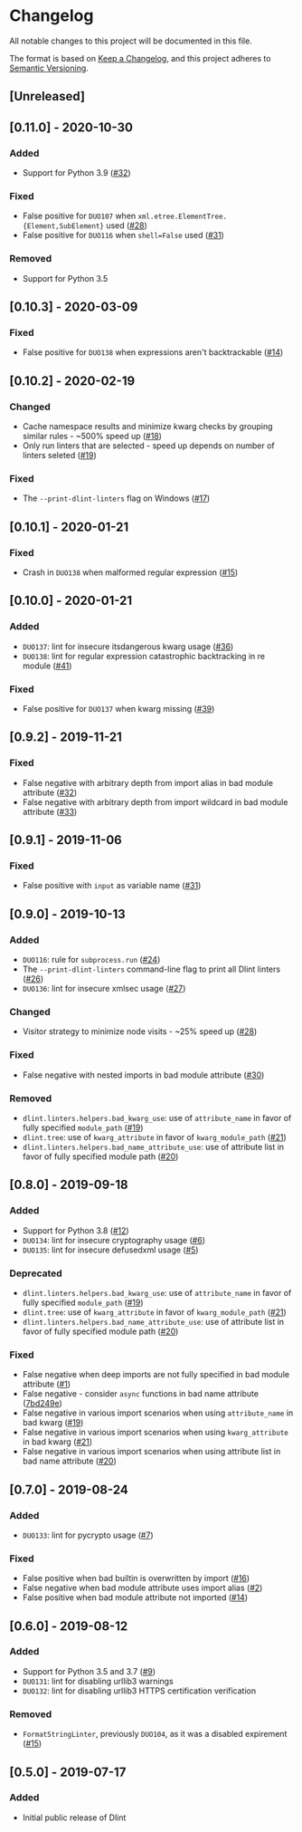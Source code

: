 # Changelog
All notable changes to this project will be documented in this file.

The format is based on [Keep a Changelog](https://keepachangelog.com/en/1.0.0/),
and this project adheres to [Semantic Versioning](https://semver.org/spec/v2.0.0.html).

## [Unreleased]

## [0.11.0] - 2020-10-30
### Added
- Support for Python 3.9 ([#32](https://github.com/dlint-py/dlint/issues/32))

### Fixed
- False positive for `DUO107` when `xml.etree.ElementTree.{Element,SubElement}` used ([#28](https://github.com/dlint-py/dlint/issues/28))
- False positive for `DUO116` when `shell=False` used ([#31](https://github.com/dlint-py/dlint/pull/31))

### Removed
- Support for Python 3.5

## [0.10.3] - 2020-03-09
### Fixed
- False positive for `DUO138` when expressions aren't backtrackable ([#14](https://github.com/dlint-py/dlint/issues/14))

## [0.10.2] - 2020-02-19
### Changed
- Cache namespace results and minimize kwarg checks by grouping similar rules - ~500% speed up ([#18](https://github.com/dlint-py/dlint/issues/18))
- Only run linters that are selected - speed up depends on number of linters seleted ([#19](https://github.com/dlint-py/dlint/issues/19))

### Fixed
- The `--print-dlint-linters` flag on Windows ([#17](https://github.com/dlint-py/dlint/issues/17))

## [0.10.1] - 2020-01-21
### Fixed
- Crash in `DUO138` when malformed regular expression ([#15](https://github.com/dlint-py/dlint/issues/15))

## [0.10.0] - 2020-01-21
### Added
- `DUO137`: lint for insecure itsdangerous kwarg usage ([#36](https://github.com/duo-labs/dlint/issues/36))
- `DUO138`: lint for regular expression catastrophic backtracking in re module ([#41](https://github.com/duo-labs/dlint/issues/41))

### Fixed
- False positive for `DUO137` when kwarg missing ([#39](https://github.com/duo-labs/dlint/issues/39))

## [0.9.2] - 2019-11-21
### Fixed
- False negative with arbitrary depth from import alias in bad module attribute ([#32](https://github.com/duo-labs/dlint/issues/32))
- False negative with arbitrary depth from import wildcard in bad module attribute ([#33](https://github.com/duo-labs/dlint/issues/33))

## [0.9.1] - 2019-11-06
### Fixed
- False positive with `input` as variable name ([#31](https://github.com/duo-labs/dlint/issues/31))

## [0.9.0] - 2019-10-13
### Added
- `DUO116`: rule for `subprocess.run` ([#24](https://github.com/duo-labs/dlint/issues/24))
- The `--print-dlint-linters` command-line flag to print all Dlint linters ([#26](https://github.com/duo-labs/dlint/issues/26))
- `DUO136`: lint for insecure xmlsec usage ([#27](https://github.com/duo-labs/dlint/issues/27))

### Changed
- Visitor strategy to minimize node visits - ~25% speed up ([#28](https://github.com/duo-labs/dlint/issues/28))

### Fixed
- False negative with nested imports in bad module attribute ([#30](https://github.com/duo-labs/dlint/issues/30))

### Removed
- `dlint.linters.helpers.bad_kwarg_use`: use of `attribute_name` in favor of fully specified `module_path` ([#19](https://github.com/duo-labs/dlint/issues/19))
- `dlint.tree`: use of `kwarg_attribute` in favor of `kwarg_module_path` ([#21](https://github.com/duo-labs/dlint/issues/21))
- `dlint.linters.helpers.bad_name_attribute_use`: use of attribute list in favor of fully specified module path ([#20](https://github.com/duo-labs/dlint/issues/20))

## [0.8.0] - 2019-09-18
### Added
- Support for Python 3.8 ([#12](https://github.com/duo-labs/dlint/issues/12))
- `DUO134`: lint for insecure cryptography usage ([#6](https://github.com/duo-labs/dlint/issues/6))
- `DUO135`: lint for insecure defusedxml usage ([#5](https://github.com/duo-labs/dlint/issues/5))

### Deprecated
- `dlint.linters.helpers.bad_kwarg_use`: use of `attribute_name` in favor of fully specified `module_path` ([#19](https://github.com/duo-labs/dlint/issues/19))
- `dlint.tree`: use of `kwarg_attribute` in favor of `kwarg_module_path` ([#21](https://github.com/duo-labs/dlint/issues/21))
- `dlint.linters.helpers.bad_name_attribute_use`: use of attribute list in favor of fully specified module path ([#20](https://github.com/duo-labs/dlint/issues/20))

### Fixed
- False negative when deep imports are not fully specified in bad module attribute ([#1](https://github.com/duo-labs/dlint/issues/1))
- False negative - consider `async` functions in bad name attribute ([7bd249e](https://github.com/duo-labs/dlint/commit/7bd249e80a91f7c38f2c1f05045a826e0bef3246))
- False negative in various import scenarios when using `attribute_name` in bad kwarg ([#19](https://github.com/duo-labs/dlint/issues/19))
- False negative in various import scenarios when using `kwarg_attribute` in bad kwarg ([#21](https://github.com/duo-labs/dlint/issues/21))
- False negative in various import scenarios when using attribute list in bad name attribute ([#20](https://github.com/duo-labs/dlint/issues/20))

## [0.7.0] - 2019-08-24
### Added
- `DUO133`: lint for pycrypto usage ([#7](https://github.com/duo-labs/dlint/issues/7))

### Fixed
- False positive when bad builtin is overwritten by import ([#16](https://github.com/duo-labs/dlint/issues/16))
- False negative when bad module attribute uses import alias ([#2](https://github.com/duo-labs/dlint/issues/2))
- False positive when bad module attribute not imported ([#14](https://github.com/duo-labs/dlint/issues/14))

## [0.6.0] - 2019-08-12
### Added
- Support for Python 3.5 and 3.7 ([#9](https://github.com/duo-labs/dlint/issues/9))
- `DUO131`: lint for disabling urllib3 warnings
- `DUO132`: lint for disabling urllib3 HTTPS certification verification

### Removed
- `FormatStringLinter`, previously `DUO104`, as it was a disabled expirement ([#15](https://github.com/duo-labs/dlint/issues/15))

## [0.5.0] - 2019-07-17
### Added
- Initial public release of Dlint
